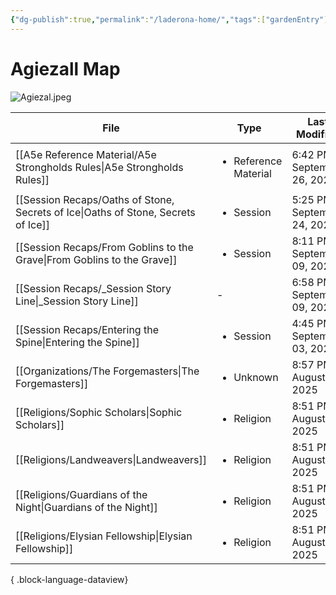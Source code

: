 ```yaml
---
{"dg-publish":true,"permalink":"/laderona-home/","tags":["gardenEntry"]}
---
```


# Agiezall Map

![Agiezal.jpeg](/img/user/zAssets/Agiezal.jpeg)

| File                                                                                 | Type                                 | Last Modified                |
| ------------------------------------------------------------------------------------ | ------------------------------------ | ---------------------------- |
| [[A5e Reference Material/A5e Strongholds Rules\|A5e Strongholds Rules]]           | <ul><li>Reference Material</li></ul> | 6:42 PM - September 26, 2025 |
| [[Session Recaps/Oaths of Stone, Secrets of Ice\|Oaths of Stone, Secrets of Ice]] | <ul><li>Session</li></ul>            | 5:25 PM - September 24, 2025 |
| [[Session Recaps/From Goblins to the Grave\|From Goblins to the Grave]]           | <ul><li>Session</li></ul>            | 8:11 PM - September 09, 2025 |
| [[Session Recaps/_Session Story Line\|_Session Story Line]]                       | \-                                   | 6:58 PM - September 09, 2025 |
| [[Session Recaps/Entering the Spine\|Entering the Spine]]                         | <ul><li>Session</li></ul>            | 4:45 PM - September 03, 2025 |
| [[Organizations/The Forgemasters\|The Forgemasters]]                              | <ul><li>Unknown</li></ul>            | 8:57 PM - August 17, 2025    |
| [[Religions/Sophic Scholars\|Sophic Scholars]]                                    | <ul><li>Religion</li></ul>           | 8:51 PM - August 17, 2025    |
| [[Religions/Landweavers\|Landweavers]]                                            | <ul><li>Religion</li></ul>           | 8:51 PM - August 17, 2025    |
| [[Religions/Guardians of the Night\|Guardians of the Night]]                      | <ul><li>Religion</li></ul>           | 8:51 PM - August 17, 2025    |
| [[Religions/Elysian Fellowship\|Elysian Fellowship]]                              | <ul><li>Religion</li></ul>           | 8:51 PM - August 17, 2025    |

{ .block-language-dataview}

<!--
# Sessions
![[Sessions.base]]

# NPCs 

![[NPC List.base]]

# World & Lore

![[World Data.base]]
-->

<!--
## Still To-Do
- Ask Dustin what he wants
	- For settlements, Descriptions, shops, and NPCs
		- Shops - Descriptions / NPCs
		- NPCs - Descriptions / Organizations / NPCs
		- Organizations - Descriptions / NPCs
-->